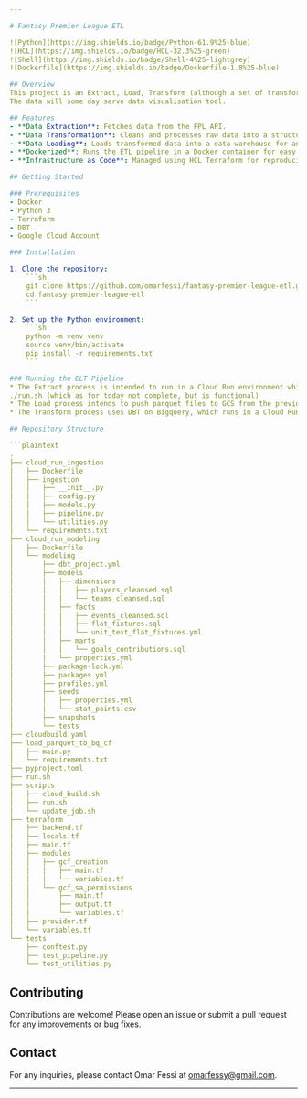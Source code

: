 ```yaml
---

# Fantasy Premier League ETL

![Python](https://img.shields.io/badge/Python-61.9%25-blue)
![HCL](https://img.shields.io/badge/HCL-32.3%25-green)
![Shell](https://img.shields.io/badge/Shell-4%25-lightgrey)
![Dockerfile](https://img.shields.io/badge/Dockerfile-1.8%25-blue)

## Overview
This project is an Extract, Load, Transform (although a set of transformation/validation is applied before loading data) pipeline designed to fetch and process data from the Fantasy Premier League (FPL) API. 
The data will some day serve data visualisation tool.

## Features
- **Data Extraction**: Fetches data from the FPL API.
- **Data Transformation**: Cleans and processes raw data into a structured format using DBT.
- **Data Loading**: Loads transformed data into a data warehouse for analysis.
- **Dockerized**: Runs the ETL pipeline in a Docker container for easy deployment.
- **Infrastructure as Code**: Managed using HCL Terraform for reproducible infrastructure.

## Getting Started

### Prerequisites
- Docker
- Python 3
- Terraform
- DBT
- Google Cloud Account

### Installation

1. Clone the repository:
    ```sh
    git clone https://github.com/omarfessi/fantasy-premier-league-etl.git
    cd fantasy-premier-league-etl
    ```

2. Set up the Python environment:
    ```sh
    python -m venv venv
    source venv/bin/activate
    pip install -r requirements.txt
    ```

### Running the ELT Pipeline
* The Extract process is intended to run in a Cloud Run environment which is triggered by a Cloud Scheduler job that runs every day at 10 PM UTC, for development purpose or testing, you could as well use the bash script ```
./run.sh (which as for today not complete, but is functional) 
* The Load process intends to push parquet files to GCS from the previous step, in this step a cloud function loads these parquets to Bigquery table.
* The Transform process uses DBT on Bigquery, which runs in a Cloud Run environment. 

## Repository Structure

```plaintext
.
├── cloud_run_ingestion
│   ├── Dockerfile
│   ├── ingestion
│   │   ├── __init__.py
│   │   ├── config.py
│   │   ├── models.py
│   │   ├── pipeline.py
│   │   └── utilities.py
│   └── requirements.txt
├── cloud_run_modeling
│   ├── Dockerfile
│   └── modeling
│       ├── dbt_project.yml
│       ├── models
│       │   ├── dimensions
│       │   │   ├── players_cleansed.sql
│       │   │   └── teams_cleansed.sql
│       │   ├── facts
│       │   │   ├── events_cleansed.sql
│       │   │   ├── flat_fixtures.sql
│       │   │   └── unit_test_flat_fixtures.yml
│       │   ├── marts
│       │   │   └── goals_contributions.sql
│       │   └── properties.yml
│       ├── package-lock.yml
│       ├── packages.yml
│       ├── profiles.yml
│       ├── seeds
│       │   ├── properties.yml
│       │   └── stat_points.csv
│       ├── snapshots
│       └── tests
├── cloudbuild.yaml
├── load_parquet_to_bq_cf
│   ├── main.py
│   └── requirements.txt
├── pyproject.toml
├── run.sh
├── scripts
│   ├── cloud_build.sh
│   ├── run.sh
│   └── update_job.sh
├── terraform
│   ├── backend.tf
│   ├── locals.tf
│   ├── main.tf
│   ├── modules
│   │   ├── gcf_creation
│   │   │   ├── main.tf
│   │   │   └── variables.tf
│   │   └── gcf_sa_permissions
│   │       ├── main.tf
│   │       ├── output.tf
│   │       └── variables.tf
│   ├── provider.tf
│   └── variables.tf
└── tests
    ├── conftest.py
    ├── test_pipeline.py
    └── test_utilities.py
```

## Contributing
Contributions are welcome! Please open an issue or submit a pull request for any improvements or bug fixes.

## Contact
For any inquiries, please contact Omar Fessi at omarfessy@gmail.com.

---
```

